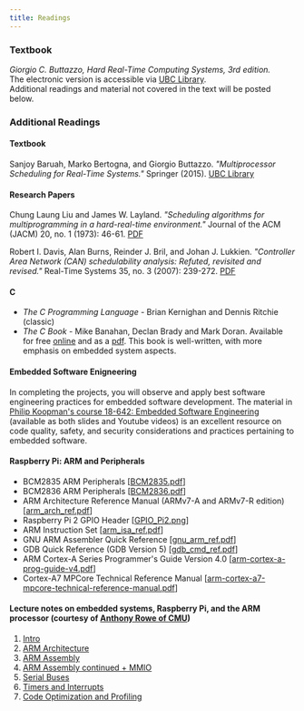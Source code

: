 ```yaml
---
title: Readings
---
```


### Textbook
*Giorgio C. Buttazzo, Hard Real-Time Computing Systems, 3rd edition.*<br>
The electronic version is accessible via [UBC Library](https://go.exlibris.link/YzpnxKfG).<br>
Additional readings and material not covered in the text will be posted below.

<!-- **Optional:** _Jane W. S. W. Liu. 2000. Real-Time Systems_.   -->


### Additional Readings

#### Textbook

Sanjoy Baruah, Marko Bertogna, and Giorgio Buttazzo. _"Multiprocessor Scheduling for Real-Time Systems."_ Springer (2015). [UBC Library](https://go.exlibris.link/yXzZkF95)

#### Research Papers

Chung Laung Liu and James W. Layland. _"Scheduling algorithms for multiprogramming in a hard-real-time environment."_ Journal of the ACM (JACM) 20, no. 1 (1973): 46-61. [PDF](http://cpen432.github.io/resources/P1-liu-layland.pdf)

Robert I. Davis, Alan Burns, Reinder J. Bril, and Johan J. Lukkien. _"Controller Area Network (CAN) schedulability analysis: Refuted, revisited and revised."_ Real-Time Systems 35, no. 3 (2007): 239-272. [PDF](http://cpen432.github.io/resources/P2-davis-etal.pdf)

#### C
* _The C Programming Language_ - Brian Kernighan and Dennis Ritchie (classic)
* _The C Book_ - Mike Banahan, Declan Brady and Mark Doran. Available for free [online](http://publications.gbdirect.co.uk/c_book/) and as a [pdf](http://publications.gbdirect.co.uk/c_book/thecbook.pdf). This book is well-written, with more emphasis on embedded system aspects. 

#### Embedded Software Enigneering
In completing the projects, you will observe and apply best software engineering practices for embedded software development. The material in [Philip Koopman's course 18-642: Embedded Software Engineering](https://users.ece.cmu.edu/~koopman/lectures/index.html) (available as both slides and Youtube videos) is an excellent resource on code quality, safety, and security considerations and practices pertaining to embedded software.

<!-- *A significant portion of your project grades will be based on the extent to which you apply these practices. **Regard this material as mandatory and examinable reading.***  -->

#### Raspberry Pi: ARM and Peripherals 
* BCM2835 ARM Peripherals \[[BCM2835.pdf](http://cpen432.github.io/resources/BCM2835.pdf)\]
* BCM2836 ARM Peripherals \[[BCM2836.pdf](http://cpen432.github.io/resources/BCM2836.pdf)\]
* ARM Architecture Reference Manual (ARMv7-A and ARMv7-R edition) \[[arm_arch_ref.pdf](http://cpen432.github.io/resources/arm_arch_ref.pdf)\]
* Raspberry Pi 2 GPIO Header \[[GPIO_Pi2.png](http://cpen432.github.io/resources/GPIO_Pi2.png)\]
* ARM Instruction Set \[[arm_isa_ref.pdf](http://cpen432.github.io/resources/arm_isa_ref.pdf)\]
* GNU ARM Assembler Quick Reference \[[gnu_arm_ref.pdf](http://cpen432.github.io/resources/gnu_arm_ref.pdf)\]
* GDB Quick Reference (GDB Version 5) \[[gdb_cmd_ref.pdf](http://cpen432.github.io/resources/gdb_cmd_ref.pdf)\] 
* ARM Cortex-A Series Programmer's Guide Version 4.0 \[[arm-cortex-a-prog-guide-v4.pdf](http://cpen432.github.io/resources/arm-cortex-a-prog-guide-v4.pdf)\] 
* Cortex-A7 MPCore Technical Reference Manual \[[arm-cortex-a7-mpcore-technical-reference-manual.pdf](http://cpen432.github.io/resources/arm-cortex-a7-mpcore-technical-reference-manual.pdf)\] 

#### Lecture notes on embedded systems, Raspberry Pi, and the ARM processor (courtesy of [Anthony Rowe of CMU](https://users.ece.cmu.edu/~agr/))

1. [Intro](http://cpen432.github.io/resources/L1-Intro.pdf)
2. [ARM Architecture](http://cpen432.github.io/resources/L2-ARM-architecture.pdf)
3. [ARM Assembly](http://cpen432.github.io/resources/L3-ARM-assembly.pdf)
4. [ARM Assembly continued + MMIO](http://cpen432.github.io/resources/L4-ARM-assembly+MMIO.pdf)
5. [Serial Buses](http://cpen432.github.io/resources/L5-Serial-Buses.pdf)
6. [Timers and Interrupts](http://cpen432.github.io/resources/L6-Timers-and-Interrupts.pdf)
7. [Code Optimization and Profiling](http://cpen432.github.io/resources/L7-Arm-assembly-optimization-and-profiling.pdf)

<!-- ### Discrete Mathematics and Proofs ### -->
<!-- [Mathematics for Computer Science, by Lehman, Leighton and Meyer](https://courses.csail.mit.edu/6.042/spring17/mcs.pdf) -->

<!-- ### Algorithms ### -->
<!-- * [Algorithms, by S. Dasgupta, C. H. Papadimitriou, and U. Vazirani](http://www.cse.iitd.ernet.in/~naveen/courses/CSL630/all.pdf). Concise and highly readable. -->
<!-- * [Jeff Erickson's Algorithms, Etc.](http://jeffe.cs.illinois.edu/teaching/algorithms/). Excellent text! -->

<!-- ### Operating Systems ### -->
<!-- [Operating Systems: Three Easy Pieces, by Remzi H. Arpaci-Dusseau and Andrea C. Arpaci-Dusseau](http://pages.cs.wisc.edu/~remzi/OSTEP/). Free, and a _really_ nice text! -->


<!-- ### Research Papers ###  -->

<!-- #### Real-time Systems #### -->

<!-- ##### General -->
<!-- [J.A. Stankovic "Misconceptions about real-time computing: A serious problem for next-generation systems"](http://cpen432.github.io/resources/P9-misconceptions-rt.pdf) -->


<!-- ##### RM and EDF -->
<!-- [Liu & Layland "Scheduling Algorithms for Multiprogramming in a Hard Real-Time Environment"](http://cpen432.github.io/resources/P1-liu-layland.pdf) -->

<!-- [Enrico Bini, Giorgio C. Buttazzo, and Giuseppe M. Buttazzo "Rate Monotonic Analysis: The Hyperbolic Bound"](http://cpen432.github.io/resources/P2-hyperbolic.pdf) -->

<!-- [Giorgio C. Buttazzo "Rate Monotonic vs. EDF: Judgement Day"](http://cpen432.github.io/resources/P3-edf-rm-judgement.pdf) -->

<!-- [Lehoczky, Sha, and Ding "The Rate Monotonic Scheduling Algorithm: Exact Characterization And Average Case Behavior"](http://cpen432.github.io/resources/P4-rm-exact-characterization.pdf) -->

<!-- [M. Joseph and M. Pandya "Finding Response Times in a Real-time System"](http://cpen432.github.io/resources/P5-response-time.pdf) -->

<!-- ##### Resource Access Protocols -->

<!-- [L. Sha; R. Rajkumar, and J.P Lehoczky "Priority inheritance protocols: an approach to real-time synchronization"](http://cpen432.github.io/resources/P6-priority-inheritance-sha.pdf) -->

<!-- [James H. Anderson, Srikanth Ramamurthy, and Kevin Jeffay "Real-Time Computing with Lock-Free Shared Objects"](http://cpen432.github.io/resources/P10-lockfree.pdf) -->

<!-- <\!-- [J. Lehoczky, L. Sha, and Y. Ding "The rate monotonic scheduling algorithm: exact characterization and average case behavior"](http://cpen432.github.io/resources/P4-rm-exact-characterization.pdf) -\-> -->

<!-- #### Multiprocessor Scheduling -->
<!-- [Robert I. Davis and Alan Burns "A Survey of Hard Real-Time Scheduling for Multiprocessor Systems"](http://cpen432.github.io/resources/P7-multiprocessor-survey.pdf) -->

<!-- [Bjorn B. Brandenburg and James H. Anderson "On the Implementation of Global Real-Time Schedulers"](http://cpen432.github.io/resources/P8-global.pdf) -->


<!-- #### Safety Critical Software Systems -->

<!-- [Nancy Leveson. Are You Sure Your Software Will Not Kill Anyone?](https://cacm.acm.org/magazines/2020/2/242342-are-you-sure-your-software-will-not-kill-anyone/fulltext) -->
